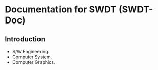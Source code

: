 # Documentation for SWDT (SWDT-Doc)

## Introduction

* S/W Engineering.
* Computer System.
* Computer Graphics.
